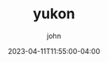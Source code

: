 ---
date: 2023-04-11T11:55:00-04:00
title: "yukon"
ab: "YU"
seo_title: "Contact yukon Member of parliament"
description: Contact yukon representatives
author: john
url:  /canada/yukon/
flag: seal.png
weight: 1
---